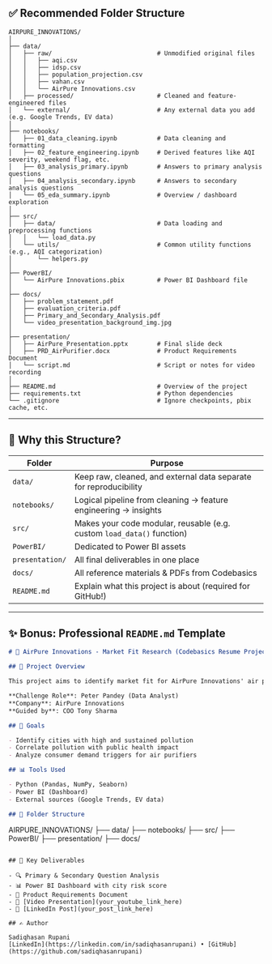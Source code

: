 ## ✅ **Recommended Folder Structure**

```
AIRPURE_INNOVATIONS/
│
├── data/
│   ├── raw/                             # Unmodified original files
│   │   ├── aqi.csv
│   │   ├── idsp.csv
│   │   ├── population_projection.csv
│   │   ├── vahan.csv
│   │   └── AirPure Innovations.csv
│   ├── processed/                       # Cleaned and feature-engineered files
│   └── external/                        # Any external data you add (e.g. Google Trends, EV data)
│
├── notebooks/
│   ├── 01_data_cleaning.ipynb           # Data cleaning and formatting
│   ├── 02_feature_engineering.ipynb     # Derived features like AQI severity, weekend flag, etc.
│   ├── 03_analysis_primary.ipynb        # Answers to primary analysis questions
│   ├── 04_analysis_secondary.ipynb      # Answers to secondary analysis questions
│   └── 05_eda_summary.ipynb             # Overview / dashboard exploration
│
├── src/
│   ├── data/                            # Data loading and preprocessing functions
│   │   └── load_data.py
│   └── utils/                           # Common utility functions (e.g., AQI categorization)
│       └── helpers.py
│
├── PowerBI/
│   └── AirPure Innovations.pbix         # Power BI Dashboard file
│
├── docs/
│   ├── problem_statement.pdf
│   ├── evaluation_criteria.pdf
│   ├── Primary_and_Secondary_Analysis.pdf
│   └── video_presentation_background_img.jpg
│
├── presentation/
│   ├── AirPure_Presentation.pptx        # Final slide deck
│   ├── PRD_AirPurifier.docx             # Product Requirements Document
│   └── script.md                        # Script or notes for video recording
│
├── README.md                            # Overview of the project
├── requirements.txt                     # Python dependencies
└── .gitignore                           # Ignore checkpoints, pbix cache, etc.
```

---

## 🧠 Why this Structure?

| Folder          | Purpose                                                                |
| --------------- | ---------------------------------------------------------------------- |
| `data/`         | Keep raw, cleaned, and external data separate for reproducibility      |
| `notebooks/`    | Logical pipeline from cleaning → feature engineering → insights        |
| `src/`          | Makes your code modular, reusable (e.g. custom `load_data()` function) |
| `PowerBI/`      | Dedicated to Power BI assets                                           |
| `presentation/` | All final deliverables in one place                                    |
| `docs/`         | All reference materials & PDFs from Codebasics                         |
| `README.md`     | Explain what this project is about (required for GitHub!)              |

---

## ✨ Bonus: Professional `README.md` Template

```markdown
# 🚀 AirPure Innovations - Market Fit Research (Codebasics Resume Project)

## 🧠 Project Overview

This project aims to identify market fit for AirPure Innovations' air purifier using AQI analytics and public health data from India.

**Challenge Role**: Peter Pandey (Data Analyst)  
**Company**: AirPure Innovations  
**Guided by**: COO Tony Sharma  

## 🎯 Goals

- Identify cities with high and sustained pollution
- Correlate pollution with public health impact
- Analyze consumer demand triggers for air purifiers

## 📊 Tools Used

- Python (Pandas, NumPy, Seaborn)
- Power BI (Dashboard)
- External sources (Google Trends, EV data)

## 📁 Folder Structure

```

AIRPURE\_INNOVATIONS/
├── data/
├── notebooks/
├── src/
├── PowerBI/
├── presentation/
├── docs/

```

## 📌 Key Deliverables

- 🔍 Primary & Secondary Question Analysis
- 📊 Power BI Dashboard with city risk score
- 📄 Product Requirements Document
- 🎥 [Video Presentation](your_youtube_link_here)
- 🔗 [LinkedIn Post](your_post_link_here)

## ✍️ Author

Sadiqhasan Rupani  
[LinkedIn](https://linkedin.com/in/sadiqhasanrupani) • [GitHub](https://github.com/sadiqhasanrupani)
```
